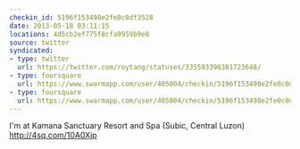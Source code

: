```yaml
---
checkin_id: 5196f153498e2fe0c0df3528
date: 2013-05-18 03:11:15
locations: 4d5cb2ef775f8cfa9959b9e0
source: twitter
syndicated:
- type: twitter
  url: https://twitter.com/roytang/statuses/335593398381723648/
- type: foursquare
  url: https://www.swarmapp.com/user/405004/checkin/5196f153498e2fe0c0df3528?s=NOs7Y4tf4SE6Lzuqm68mq1sWZaw&ref=tw
- type: foursquare
  url: https://www.swarmapp.com/user/405004/checkin/5196f153498e2fe0c0df3528?s=NOs7Y4tf4SE6Lzuqm68mq1sWZaw&ref=tw
---
```


I'm at Kamana Sanctuary Resort and Spa (Subic, Central Luzon) http://4sq.com/10A0Xjp